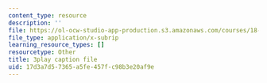 ```yaml
---
content_type: resource
description: ''
file: https://ol-ocw-studio-app-production.s3.amazonaws.com/courses/18-06sc-linear-algebra-fall-2011/17d3a7d57365a5fe457fc98b3e20af9e_OZxzHcW663g.srt
file_type: application/x-subrip
learning_resource_types: []
resourcetype: Other
title: 3play caption file
uid: 17d3a7d5-7365-a5fe-457f-c98b3e20af9e
---
```

